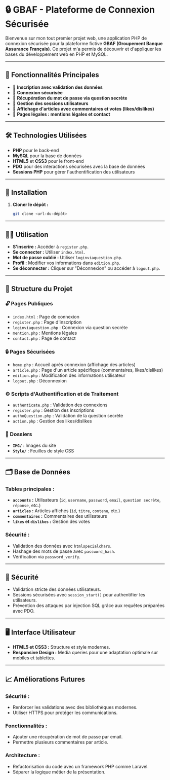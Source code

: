 # 🔒 GBAF - Plateforme de Connexion Sécurisée 

Bienvenue sur mon tout premier projet web, une application PHP de connexion sécurisée pour la plateforme fictive **GBAF (Groupement Banque Assurance Français)**. Ce projet m'a permis de découvrir et d'appliquer les bases du développement web en PHP et MySQL.

---

## 🌟 Fonctionnalités Principales

- 🔐 **Inscription avec validation des données**  
- 🔑 **Connexion sécurisée**  
- 🔄 **Récupération du mot de passe via question secrète**  
- 👤 **Gestion des sessions utilisateurs**  
- 📰 **Affichage d'articles avec commentaires et votes (likes/dislikes)**  
- 📜 **Pages légales : mentions légales et contact**

---

## 🛠️ Technologies Utilisées

- **PHP** pour le back-end
- **MySQL** pour la base de données
- **HTML5** et **CSS3** pour le front-end
- **PDO** pour des interactions sécurisées avec la base de données
- **Sessions PHP** pour gérer l'authentification des utilisateurs

---

## 🚀 Installation

1. **Cloner le dépôt :**  
   ```bash
   git clone <url-du-dépôt>

---

## 🧑‍💻 Utilisation

- **S'inscrire :** Accéder à `register.php`.  
- **Se connecter :** Utiliser `index.html`.  
- **Mot de passe oublié :** Utiliser `loginviaquestion.php`.  
- **Profil :** Modifier vos informations dans `edition.php`.  
- **Se déconnecter :** Cliquer sur "Déconnexion" ou accéder à `logout.php`.  

---

## 📂 Structure du Projet

### 🔓 Pages Publiques

- `index.html` : Page de connexion  
- `register.php` : Page d'inscription  
- `loginviaquestion.php` : Connexion via question secrète  
- `mention.php` : Mentions légales  
- `contact.php` : Page de contact  

### 🔒 Pages Sécurisées

- `home.php` : Accueil après connexion (affichage des articles)  
- `article.php` : Page d'un article spécifique (commentaires, likes/dislikes)  
- `edition.php` : Modification des informations utilisateur  
- `logout.php` : Déconnexion  

### ⚙️ Scripts d'Authentification et de Traitement

- `authenticate.php` : Validation des connexions  
- `register.php` : Gestion des inscriptions  
- `authoQuestion.php` : Validation de la question secrète  
- `action.php` : Gestion des likes/dislikes  

### 📁 Dossiers

- **`IMG/`** : Images du site  
- **`Style/`** : Feuilles de style CSS  

---

## 🗂️ Base de Données

### Tables principales :

- **`accounts` :** Utilisateurs (`id`, `username`, `password`, `email`, `question secrète`, `réponse`, etc.)  
- **`articles` :** Articles affichés (`id`, `titre`, `contenu`, etc.)  
- **`commentaires` :** Commentaires des utilisateurs  
- **`likes` et `dislikes` :** Gestion des votes  

### Sécurité :

- Validation des données avec `htmlspecialchars`.  
- Hashage des mots de passe avec `password_hash`.  
- Vérification via `password_verify`.  

---

## 🔐 Sécurité

- Validation stricte des données utilisateurs.  
- Sessions sécurisées avec `session_start()` pour authentifier les utilisateurs.  
- Prévention des attaques par injection SQL grâce aux requêtes préparées avec PDO.  

---

## 🖥️ Interface Utilisateur

- **HTML5 et CSS3 :** Structure et style modernes.  
- **Responsive Design :** Media queries pour une adaptation optimale sur mobiles et tablettes.  

---

## 📈 Améliorations Futures

### Sécurité :

- Renforcer les validations avec des bibliothèques modernes.  
- Utiliser HTTPS pour protéger les communications.  

### Fonctionnalités :

- Ajouter une récupération de mot de passe par email.  
- Permettre plusieurs commentaires par article.  

### Architecture :

- Refactorisation du code avec un framework PHP comme Laravel.  
- Séparer la logique métier de la présentation.  
